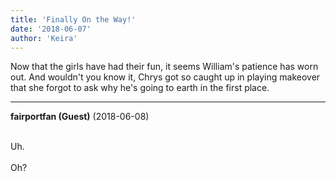 ```yaml
---
title: 'Finally On the Way!'
date: '2018-06-07'
author: 'Keira'
---
```


<p>Now that the girls have had their fun, it seems William's patience has worn out. And wouldn't you know it, Chrys got so caught up in playing makeover that she forgot to ask why he's going to earth in the first place.</p>

---
**fairportfan (Guest)** (2018-06-08)

<br> Uh.<br><br>Oh?<br>

